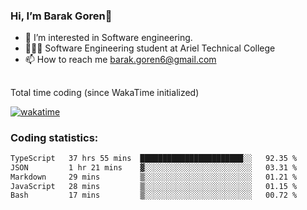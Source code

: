 ###  Hi, I’m Barak Goren👋
- 👀 I’m interested in Software engineering.
- 👨🏼‍🎓 Software Engineering student at Ariel Technical College
- 📫 How to reach me barak.goren6@gmail.com
##
Total time coding (since WakaTime initialized)

[![wakatime](https://wakatime.com/badge/user/5cc5ec80-a806-4ca2-a704-db29274e48cd.svg)](https://wakatime.com/@5cc5ec80-a806-4ca2-a704-db29274e48cd)

   
### Coding statistics:

<!--START_SECTION:waka-->

```txt
TypeScript   37 hrs 55 mins  ███████████████████████░░   92.35 %
JSON         1 hr 21 mins    ▓░░░░░░░░░░░░░░░░░░░░░░░░   03.31 %
Markdown     29 mins         ▒░░░░░░░░░░░░░░░░░░░░░░░░   01.21 %
JavaScript   28 mins         ▒░░░░░░░░░░░░░░░░░░░░░░░░   01.15 %
Bash         17 mins         ▒░░░░░░░░░░░░░░░░░░░░░░░░   00.72 %
```

<!--END_SECTION:waka-->

<!---
barakgoren/barakgoren is a ✨ special ✨ repository because its `README.md` (this file) appears on your GitHub profile.
You can click the Preview link to take a look at your changes.
--->
